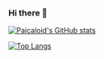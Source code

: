 ### Hi there 👋

<!--
**paicaloid/paicaloid** is a ✨ _special_ ✨ repository because its `README.md` (this file) appears on your GitHub profile.

Here are some ideas to get you started:

- 🔭 I’m currently working on ...
- 🌱 I’m currently learning ...
- 👯 I’m looking to collaborate on ...
- 🤔 I’m looking for help with ...
- 💬 Ask me about ...
- 📫 How to reach me: ...
- 😄 Pronouns: ...
- ⚡ Fun fact: ...
-->

[![Paicaloid's GitHub stats](https://github-readme-stats.vercel.app/api?username=paicaloid)](https://github.com/anuraghazra/github-readme-stats)

[![Top Langs](https://github-readme-stats-m415140uv-paicaloids-projects.vercel.app)](https://github.com/anuraghazra/github-readme-stats)

